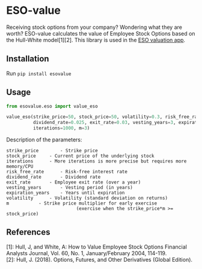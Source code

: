 # ESO-value
Receiving stock options from your company? Wondering what they are worth? ESO-value calculates the value of
Employee Stock Options based on the Hull-White model[1][2].
This library is used in the [ESO valuation app](https://eso.stephanethibaud.xyz/).

## Installation
Run `pip install esovalue`

## Usage
```python
from esovalue.eso import value_eso

value_eso(strike_price=50, stock_price=50, volatility=0.3, risk_free_rate=0.075,
          dividend_rate=0.025, exit_rate=0.03, vesting_years=3, expiration_years=10, 
          iterations=1000, m=3)
```
Description of the parameters:
```
strike_price		- Strike price
stock_price		- Current price of the underlying stock
iterations		- More iterations is more precise but requires more memory/CPU
risk_free_rate		- Risk-free interest rate
dividend_rate		- Dividend rate
exit_rate		- Employee exit rate (over a year)
vesting_years		- Vesting period (in years)
expiration_years	- Years until expiration
volatility		- Volatility (standard deviation on returns)
m			- Strike price multiplier for early exercise 
                          (exercise when the strike_price*m >= stock_price)
```

## References
[1]: Hull, J, and White, A:  How to Value Employee Stock Options Financial Analysts Journal, Vol. 60, No. 1,
    January/February 2004, 114-119.\
[2]: Hull, J. (2018). Options, Futures, and Other Derivatives (Global Edition).
